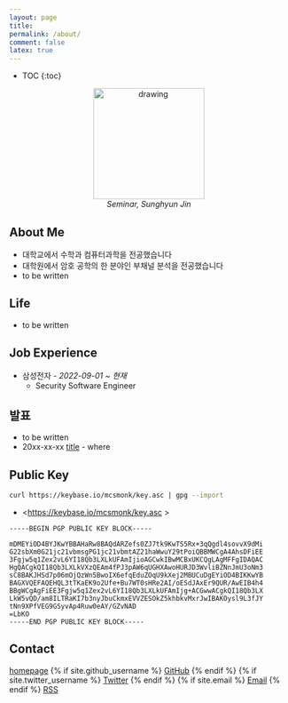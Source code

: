 ```yaml
---
layout: page
title:
permalink: /about/
comment: false
latex: true
---
```

* TOC
{:toc}

<p align='center'>
        <img src="https://sunghyunjin.com/assets/img/seminar.jpg" alt="drawing" style="width:200px;"/>
        <br>
        <em>Seminar, Sunghyun Jin</em>
</p>
<!--
![seminar](https://sunghyunjin.com/assets/img/seminar.jpg)
-->

## About Me

* 대학교에서 수학과 컴퓨터과학을 전공했습니다
* 대학원에서 암호 공학의 한 분야인 부채널 분석을 전공했습니다
* to be written

## Life

* to be written

## Job Experience

- 삼성전자 - _2022-09-01 ~ 현재_
    - Security Software Engineer

## 발표

* to be written
* 20xx-xx-xx [title]( /404.html ) - where

## Public Key

```sh
curl https://keybase.io/mcsmonk/key.asc | gpg --import
```

* <https://keybase.io/mcsmonk/key.asc >

```
-----BEGIN PGP PUBLIC KEY BLOCK-----

mDMEYiOD4BYJKwYBBAHaRw8BAQdARZefs0ZJ7tk9KwTS5Rx+3qQgdl4sovvX9dMi
G22sbXm0G21jc21vbmsgPG1jc21vbmtAZ21haWwuY29tPoiQBBMWCgA4AhsDFiEE
3Fgjw5q1Zex2vL6YI18Qb3LXLkUFAmIjioAGCwkIBwMCBxUKCQgLAgMFFgIDAQAC
HgQACgkQI18Qb3LXLkVXzQEAm4fPJ3pAW6qUGHXAwoHURJD3WvliBZNnJmU3oNm3
sC8BAKJHSd7p06mOjQzWn5BwoIX6efqEduZOqU9kXej2MBUCuDgEYiOD4BIKKwYB
BAGXVQEFAQEHQL3tTKaEK9o2Ufe+Bu7WT0sHRe2AI/oESdJAxEr9QUR/AwEIB4h4
BBgWCgAgFiEE3Fgjw5q1Zex2vL6YI18Qb3LXLkUFAmIjg+ACGwwACgkQI18Qb3LX
LkW5vQD/am8ILTRaKI7b3nyJbuCkmxEVVZESOkZ5khbkvMxrJwIBAKOysl9L3fJY
tNn9XPfVEG9GSyvAp4Ruw0eAY/GZvNAD
=LbKO
-----END PGP PUBLIC KEY BLOCK-----
```

## Contact

<div class="contact">
        <a href="https://sunghyunjin.com">homepage</a>
{% if site.github_username %}
        <a href="https://github.com/{{ site.github_username }}">GitHub</a>
{% endif %}
{% if site.twitter_username %}
        <a href="https://twitter.com/{{ site.twitter_username }}">Twitter</a>
{% endif %}
{% if site.email %}
        <a href="mailto:{{ site.email }}">Email</a>
{% endif %}
        <a href="{{ "/feed.xml" | prepend: site.baseurl }}">RSS</a>
</div>

<!--

## Motto

> Whenever you fall, pick something up. – Oswald Avery

-->
